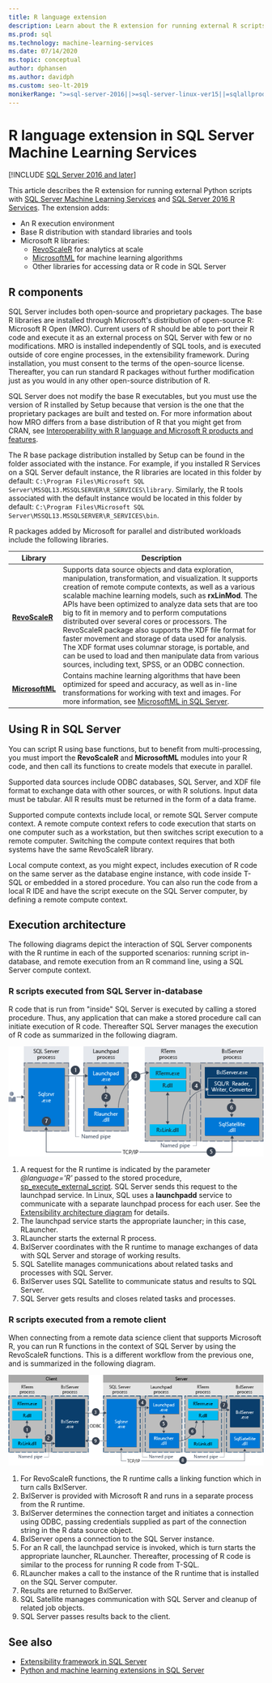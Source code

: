 ```yaml
---
title: R language extension
description: Learn about the R extension for running external R scripts with SQL Server Machine Learning Services and SQL Server R Services.
ms.prod: sql
ms.technology: machine-learning-services
ms.date: 07/14/2020
ms.topic: conceptual
author: dphansen
ms.author: davidph
ms.custom: seo-lt-2019
monikerRange: ">=sql-server-2016||>=sql-server-linux-ver15||=sqlallproducts-allversions"
---
```

# R language extension in SQL Server Machine Learning Services
[!INCLUDE [SQL Server 2016 and later](../../includes/applies-to-version/sqlserver2016.md)]

This article describes the R extension for running external Python scripts with [SQL Server Machine Learning Services](../sql-server-machine-learning-services.md) and [SQL Server 2016 R Services](../r/sql-server-r-services.md). The extension adds:

- An R execution environment
- Base R distribution with standard libraries and tools
- Microsoft R libraries:
  - [RevoScaleR](../r/ref-r-revoscaler.md) for analytics at scale
  - [MicrosoftML](../r/ref-r-microsoftml.md) for machine learning algorithms
  - Other libraries for accessing data or R code in SQL Server

## R components

SQL Server includes both open-source and proprietary packages. The base R libraries are installed through Microsoft's distribution of open-source R: Microsoft R Open (MRO). Current users of R should be able to port their R code and execute it as an external process on SQL Server with few or no modifications. MRO is installed independently of SQL tools, and is executed outside of core engine processes, in the extensibility framework. During installation, you must consent to the terms of the open-source license. Thereafter, you can run standard R packages without further modification just as you would in any other open-source distribution of R. 

SQL Server does not modify the base R executables, but you must use the version of R installed by Setup because that version is the one that the proprietary packages are built and tested on. For more information about how MRO differs from a base distribution of R that you might get from CRAN, see [Interoperability with R language and Microsoft R products and features](/r-server/what-is-r-server-interoperability).

The R base package distribution installed by Setup can be found in the folder associated with the instance. For example, if you installed R Services on a SQL Server default instance, the R libraries are located in this folder by default: `C:\Program Files\Microsoft SQL Server\MSSQL13.MSSQLSERVER\R_SERVICES\library`. Similarly, the R tools associated with the default instance would be located in this folder by default: `C:\Program Files\Microsoft SQL Server\MSSQL13.MSSQLSERVER\R_SERVICES\bin`.

R packages added by Microsoft for parallel and distributed workloads include the following libraries.

| Library | Description |
|---------|-------------|
| [**RevoScaleR**](/machine-learning-server/r-reference/revoscaler/revoscaler) | Supports data source objects and data exploration, manipulation, transformation, and visualization. It supports creation of remote compute contexts, as well as a various scalable machine learning models, such as **rxLinMod**. The APIs have been optimized to analyze data sets that are too big to fit in memory and to perform computations distributed over several cores or processors. The RevoScaleR package also supports the XDF file format for faster movement and storage of data used for analysis. The XDF format uses columnar storage, is portable, and can be used to load and then manipulate data from various sources, including text, SPSS, or an ODBC connection. |
| [**MicrosoftML**](/r-server/r/concept-what-is-the-microsoftml-package) | Contains machine learning algorithms that have been optimized for speed and accuracy, as well as in-line transformations for working with text and images. For more information, see [MicrosoftML in SQL Server](../r/ref-r-microsoftml.md). | 

## Using R in SQL Server

You can script R using base functions, but to benefit from multi-processing, you must import the **RevoScaleR** and **MicrosoftML** modules into your R code, and then call its functions to create models that execute in parallel. 
 
Supported data sources include ODBC databases, SQL Server, and XDF file format to exchange data with other sources, or with R solutions. Input data must be tabular. All R results must be returned in the form of a data frame.

Supported compute contexts include local, or remote SQL Server compute context. A remote compute context refers to code execution that starts on one computer such as a workstation, but then switches script execution to a remote computer. Switching the compute context requires that both systems have the same RevoScaleR library.

Local compute context, as you might expect, includes execution of R code on the same server as the database engine instance, with code inside T-SQL or embedded in a stored procedure. You can also run the code from a local R IDE and have the script execute on the SQL Server computer, by defining a remote compute context.

## Execution architecture

The following diagrams depict the interaction of SQL Server components with the R runtime in each of the supported scenarios: running script in-database, and remote execution from an R command line, using a SQL Server compute context.

### R scripts executed from SQL Server in-database

R code that is run from "inside" SQL Server is executed by calling a stored procedure. Thus, any application that can make a stored procedure call can initiate execution of R code.  Thereafter SQL Server manages the execution of R code as summarized in the following diagram.

![rsql_indb780-01](../r/media/script_in-db-r.png)

1. A request for the R runtime is indicated by the parameter _@language='R'_ passed to the stored procedure, [sp_execute_external_script](../../relational-databases/system-stored-procedures/sp-execute-external-script-transact-sql.md). SQL Server sends this request to the launchpad service.
In Linux, SQL uses a **launchpadd** service to communicate with a separate launchpad process for each user. See the [Extensibility architecture diagram](extensibility-framework.md#architecture-diagram) for details.
2. The launchpad service starts the appropriate launcher; in this case, RLauncher.
3. RLauncher starts the external R process.
4. BxlServer coordinates with the R runtime to manage exchanges of data with SQL Server and storage of working results.
5. SQL Satellite manages communications about related tasks and processes with SQL Server.
6. BxlServer uses SQL Satellite to communicate status and results to SQL Server.
7. SQL Server gets results and closes related tasks and processes.

### R scripts executed from a remote client

When connecting from a remote data science client that supports Microsoft R, you can run R functions in the context of SQL Server by using the RevoScaleR functions. This is a different workflow from the previous one, and is summarized in the following diagram.

![rsql_fromR2db-01](../r/media/remote-sqlcc-from-r2.png)

1. For RevoScaleR functions, the R runtime calls a linking function which in turn calls BxlServer.
2. BxlServer is provided with Microsoft R and runs in a separate process from the R runtime.
3. BxlServer determines the connection target and initiates a connection using ODBC, passing credentials supplied as part of the connection string in the R data source object.
4. BxlServer opens a connection to the SQL Server instance.
5. For an R call, the launchpad service is invoked, which is turn starts the appropriate launcher, RLauncher. Thereafter, processing of R code is similar to the process for running R code from T-SQL.
6. RLauncher makes a call to the instance of the R runtime that is installed on the SQL Server computer.
7. Results are returned to BxlServer.
8. SQL Satellite manages communication with SQL Server and cleanup of related job objects.
9. SQL Server passes results back to the client.

## See also

+ [Extensibility framework in SQL Server](extensibility-framework.md)
+ [Python and machine learning extensions in SQL Server](extension-python.md)